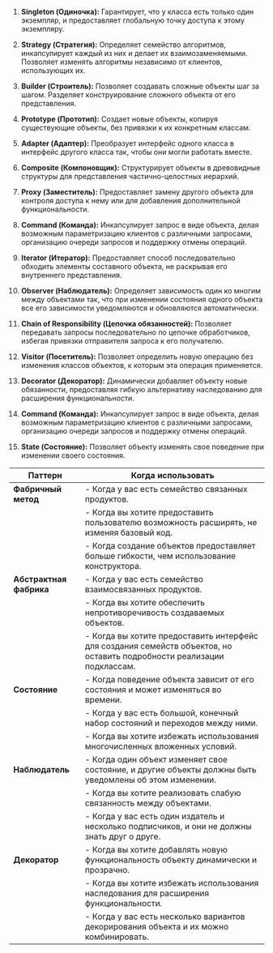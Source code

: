 

1. **Singleton (Одиночка):** Гарантирует, что у класса есть только один экземпляр, и предоставляет глобальную точку доступа к этому экземпляру.
    
2. **Strategy (Стратегия):** Определяет семейство алгоритмов, инкапсулирует каждый из них и делает их взаимозаменяемыми. Позволяет изменять алгоритмы независимо от клиентов, использующих их.
    
3. **Builder (Строитель):** Позволяет создавать сложные объекты шаг за шагом. Разделяет конструирование сложного объекта от его представления.
    
4. **Prototype (Прототип):** Создает новые объекты, копируя существующие объекты, без привязки к их конкретным классам.
    
5. **Adapter (Адаптер):** Преобразует интерфейс одного класса в интерфейс другого класса так, чтобы они могли работать вместе.
    
6. **Composite (Компоновщик):** Структурирует объекты в древовидные структуры для представления частично-целостных иерархий.
    
7. **Proxy (Заместитель):** Предоставляет замену другого объекта для контроля доступа к нему или для добавления дополнительной функциональности.
    
8. **Command (Команда):** Инкапсулирует запрос в виде объекта, делая возможным параметризацию клиентов с различными запросами, организацию очереди запросов и поддержку отмены операций.
    
9. **Iterator (Итератор):** Предоставляет способ последовательно обходить элементы составного объекта, не раскрывая его внутреннего представления.
    
10. **Observer (Наблюдатель):** Определяет зависимость один ко многим между объектами так, что при изменении состояния одного объекта все его зависимости уведомляются и обновляются автоматически.
    
11. **Chain of Responsibility (Цепочка обязанностей):** Позволяет передавать запросы последовательно по цепочке обработчиков, избегая привязки отправителя запроса к его получателю.
    
12. **Visitor (Посетитель):** Позволяет определить новую операцию без изменения классов объектов, к которым эта операция применяется.
    
13. **Decorator (Декоратор):** Динамически добавляет объекту новые обязанности, предоставляя гибкую альтернативу наследованию для расширения функциональности.
    
14. **Command (Команда):** Инкапсулирует запрос в виде объекта, делая возможным параметризацию клиентов с различными запросами, организацию очереди запросов и поддержку отмены операций.
    
15. **State (Состояние):** Позволяет объекту изменять свое поведение при изменении своего состояния.


|Паттерн|Когда использовать|
|---|---|
|**Фабричный метод**|- Когда у вас есть семейство связанных продуктов.|
||- Когда вы хотите предоставить пользователю возможность расширять, не изменяя базовый код.|
||- Когда создание объектов предоставляет больше гибкости, чем использование конструктора.|
|**Абстрактная фабрика**|- Когда у вас есть семейство взаимосвязанных продуктов.|
||- Когда вы хотите обеспечить непротиворечивость создаваемых объектов.|
||- Когда вы хотите предоставить интерфейс для создания семейств объектов, но оставить подробности реализации подклассам.|
|**Состояние**|- Когда поведение объекта зависит от его состояния и может изменяться во времени.|
||- Когда у вас есть большой, конечный набор состояний и переходов между ними.|
||- Когда вы хотите избежать использования многочисленных вложенных условий.|
|**Наблюдатель**|- Когда один объект изменяет свое состояние, и другие объекты должны быть уведомлены об этом изменении.|
||- Когда вы хотите реализовать слабую связанность между объектами.|
||- Когда у вас есть один издатель и несколько подписчиков, и они не должны знать друг о друге.|
|**Декоратор**|- Когда вы хотите добавлять новую функциональность объекту динамически и прозрачно.|
||- Когда вы хотите избежать использования наследования для расширения функциональности.|
||- Когда у вас есть несколько вариантов декорирования объекта и их можно комбинировать.|

